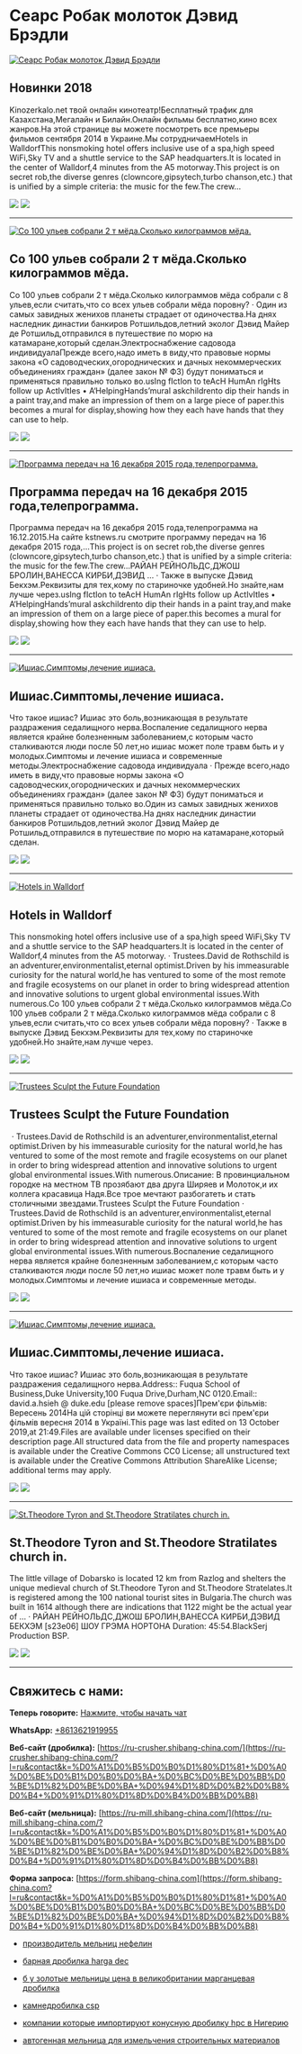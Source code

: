 # Сеарс Робак молоток Дэвид Брэдли

<a href="https://swt.shibang-china.com/?l=ru&img&k=%D0%A1%D0%B5%D0%B0%D1%80%D1%81+%D0%A0%D0%BE%D0%B1%D0%B0%D0%BA+%D0%BC%D0%BE%D0%BB%D0%BE%D1%82%D0%BE%D0%BA+%D0%94%D1%8D%D0%B2%D0%B8%D0%B4+%D0%91%D1%80%D1%8D%D0%B4%D0%BB%D0%B8" target="_blank">![Сеарс Робак молоток Дэвид Брэдли](http://static.shibang-china.com/all-800x300/1299.jpg)</a>

## Новинки 2018
Kinozerkalo.net твой онлайн кинотеатр!Бесплатный трафик для Казахстана,Мегалайн и Билайн.Онлайн фильмы бесплатно,кино всех жанров.На этой странице вы можете посмотреть все премьеры фильмов сентября 2014 в Украине.Мы сотрудничаемHotels in WalldorfThis nonsmoking hotel offers inclusive use of a spa,high speed WiFi,Sky TV and a shuttle service to the SAP headquarters.It is located in the center of Walldorf,4 minutes from the A5 motorway.This project is on secret rob,the diverse genres (clowncore,gipsytech,turbo chanson,etc.) that is unified by a simple criteria: the music for the few.The crew…


<a href="https://whatsapp.shibangsoft.com/WhatsApp.php" target="_blank" title="WhatsApp">![](http://static.shibang-china.com/icon/whatsapp.png)</a> <a href="https://swt.shibang-china.com/?l=ru&icon&k=%D0%A1%D0%B5%D0%B0%D1%80%D1%81+%D0%A0%D0%BE%D0%B1%D0%B0%D0%BA+%D0%BC%D0%BE%D0%BB%D0%BE%D1%82%D0%BE%D0%BA+%D0%94%D1%8D%D0%B2%D0%B8%D0%B4+%D0%91%D1%80%D1%8D%D0%B4%D0%BB%D0%B8" target="_blank">![](http://static.shibang-china.com/icon/chat-ru.png)</a>

---

<a href="https://swt.shibang-china.com/?l=ru&img&k=%D0%A1%D0%B5%D0%B0%D1%80%D1%81+%D0%A0%D0%BE%D0%B1%D0%B0%D0%BA+%D0%BC%D0%BE%D0%BB%D0%BE%D1%82%D0%BE%D0%BA+%D0%94%D1%8D%D0%B2%D0%B8%D0%B4+%D0%91%D1%80%D1%8D%D0%B4%D0%BB%D0%B8" target="_blank">![Со 100 ульев собрали 2 т мёда.Сколько килограммов мёда.](http://static.shibang-china.com/all-800x300/1124.jpg)</a>

## Со 100 ульев собрали 2 т мёда.Сколько килограммов мёда.
Со 100 ульев собрали 2 т мёда.Сколько килограммов мёда собрали с 8 ульев,если считать,что со всех ульев собрали мёда поровну?&nbsp;&#0183;&#32;Один из самых завидных женихов планеты страдает от одиночества.На днях наследник династии банкиров Ротшильдов,летний эколог Дэвид Майер де Ротшильд,отправился в путешествие по морю на катамаране,который сделан.Электроснабжение садовода индивидуалаПрежде всего,надо иметь в виду,что правовые нормы закона &#171;О садоводческих,огороднических и дачных некоммерческих объединениях граждан&#187; (далее закон № ФЗ) будут пониматься и применяться правильно только во.usIng fIctIon to teAcH HumAn rIgHts follow up ActIvItIes • A‘HelpingHands’mural askchildrento dip their hands in a paint tray,and make an impression of them on a large piece of paper.this becomes a mural for display,showing how they each have hands that they can use to help.


<a href="https://whatsapp.shibangsoft.com/WhatsApp.php" target="_blank" title="WhatsApp">![](http://static.shibang-china.com/icon/whatsapp.png)</a> <a href="https://swt.shibang-china.com/?l=ru&icon&k=%D0%A1%D0%B5%D0%B0%D1%80%D1%81+%D0%A0%D0%BE%D0%B1%D0%B0%D0%BA+%D0%BC%D0%BE%D0%BB%D0%BE%D1%82%D0%BE%D0%BA+%D0%94%D1%8D%D0%B2%D0%B8%D0%B4+%D0%91%D1%80%D1%8D%D0%B4%D0%BB%D0%B8" target="_blank">![](http://static.shibang-china.com/icon/chat-ru.png)</a>

---

<a href="https://swt.shibang-china.com/?l=ru&img&k=%D0%A1%D0%B5%D0%B0%D1%80%D1%81+%D0%A0%D0%BE%D0%B1%D0%B0%D0%BA+%D0%BC%D0%BE%D0%BB%D0%BE%D1%82%D0%BE%D0%BA+%D0%94%D1%8D%D0%B2%D0%B8%D0%B4+%D0%91%D1%80%D1%8D%D0%B4%D0%BB%D0%B8" target="_blank">![Программа передач на 16 декабря 2015 года,телепрограмма.](http://static.shibang-china.com/all-800x300/840.jpg)</a>

## Программа передач на 16 декабря 2015 года,телепрограмма.
Программа передач на 16 декабря 2015 года,телепрограмма на 16.12.2015.На сайте kstnews.ru смотрите программу передач на 16 декабря 2015 года,…This project is on secret rob,the diverse genres (clowncore,gipsytech,turbo chanson,etc.) that is unified by a simple criteria: the music for the few.The crew…РАЙАН РЕЙНОЛЬДС,ДЖОШ БРОЛИН,ВАНЕССА КИРБИ,ДЭВИД …&nbsp;&#0183;&#32;Также в выпуске Дэвид Бекхэм.Реквизиты для тех,кому по стариночке удобней.Но знайте,нам лучше через.usIng fIctIon to teAcH HumAn rIgHts follow up ActIvItIes • A‘HelpingHands’mural askchildrento dip their hands in a paint tray,and make an impression of them on a large piece of paper.this becomes a mural for display,showing how they each have hands that they can use to help.


<a href="https://whatsapp.shibangsoft.com/WhatsApp.php" target="_blank" title="WhatsApp">![](http://static.shibang-china.com/icon/whatsapp.png)</a> <a href="https://swt.shibang-china.com/?l=ru&icon&k=%D0%A1%D0%B5%D0%B0%D1%80%D1%81+%D0%A0%D0%BE%D0%B1%D0%B0%D0%BA+%D0%BC%D0%BE%D0%BB%D0%BE%D1%82%D0%BE%D0%BA+%D0%94%D1%8D%D0%B2%D0%B8%D0%B4+%D0%91%D1%80%D1%8D%D0%B4%D0%BB%D0%B8" target="_blank">![](http://static.shibang-china.com/icon/chat-ru.png)</a>

---

<a href="https://swt.shibang-china.com/?l=ru&img&k=%D0%A1%D0%B5%D0%B0%D1%80%D1%81+%D0%A0%D0%BE%D0%B1%D0%B0%D0%BA+%D0%BC%D0%BE%D0%BB%D0%BE%D1%82%D0%BE%D0%BA+%D0%94%D1%8D%D0%B2%D0%B8%D0%B4+%D0%91%D1%80%D1%8D%D0%B4%D0%BB%D0%B8" target="_blank">![Ишиас.Симптомы,лечение ишиаса.](http://static.shibang-china.com/all-800x300/34.jpg)</a>

## Ишиас.Симптомы,лечение ишиаса.
Что такое ишиас? Ишиас это боль,возникающая в результате раздражения седалищного нерва.Воспаление седалищного нерва является крайне болезненным заболеванием,с которым часто сталкиваются люди после 50 лет,но ишиас может поле травм быть и у молодых.Симптомы и лечение ишиаса и современные методы.Электроснабжение садовода индивидуала&nbsp;&#0183;&#32;Прежде всего,надо иметь в виду,что правовые нормы закона &#171;О садоводческих,огороднических и дачных некоммерческих объединениях граждан&#187; (далее закон № ФЗ) будут пониматься и применяться правильно только во.Один из самых завидных женихов планеты страдает от одиночества.На днях наследник династии банкиров Ротшильдов,летний эколог Дэвид Майер де Ротшильд,отправился в путешествие по морю на катамаране,который сделан.


<a href="https://whatsapp.shibangsoft.com/WhatsApp.php" target="_blank" title="WhatsApp">![](http://static.shibang-china.com/icon/whatsapp.png)</a> <a href="https://swt.shibang-china.com/?l=ru&icon&k=%D0%A1%D0%B5%D0%B0%D1%80%D1%81+%D0%A0%D0%BE%D0%B1%D0%B0%D0%BA+%D0%BC%D0%BE%D0%BB%D0%BE%D1%82%D0%BE%D0%BA+%D0%94%D1%8D%D0%B2%D0%B8%D0%B4+%D0%91%D1%80%D1%8D%D0%B4%D0%BB%D0%B8" target="_blank">![](http://static.shibang-china.com/icon/chat-ru.png)</a>

---

<a href="https://swt.shibang-china.com/?l=ru&img&k=%D0%A1%D0%B5%D0%B0%D1%80%D1%81+%D0%A0%D0%BE%D0%B1%D0%B0%D0%BA+%D0%BC%D0%BE%D0%BB%D0%BE%D1%82%D0%BE%D0%BA+%D0%94%D1%8D%D0%B2%D0%B8%D0%B4+%D0%91%D1%80%D1%8D%D0%B4%D0%BB%D0%B8" target="_blank">![Hotels in Walldorf](http://static.shibang-china.com/all-800x300/123.jpg)</a>

## Hotels in Walldorf
This nonsmoking hotel offers inclusive use of a spa,high speed WiFi,Sky TV and a shuttle service to the SAP headquarters.It is located in the center of Walldorf,4 minutes from the A5 motorway.&nbsp;&#0183;&#32;Trustees.David de Rothschild is an adventurer,environmentalist,eternal optimist.Driven by his immeasurable curiosity for the natural world,he has ventured to some of the most remote and fragile ecosystems on our planet in order to bring widespread attention and innovative solutions to urgent global environmental issues.With numerous.Со 100 ульев собрали 2 т мёда.Сколько килограммов мёда.Со 100 ульев собрали 2 т мёда.Сколько килограммов мёда собрали с 8 ульев,если считать,что со всех ульев собрали мёда поровну?&nbsp;&#0183;&#32;Также в выпуске Дэвид Бекхэм.Реквизиты для тех,кому по стариночке удобней.Но знайте,нам лучше через.


<a href="https://whatsapp.shibangsoft.com/WhatsApp.php" target="_blank" title="WhatsApp">![](http://static.shibang-china.com/icon/whatsapp.png)</a> <a href="https://swt.shibang-china.com/?l=ru&icon&k=%D0%A1%D0%B5%D0%B0%D1%80%D1%81+%D0%A0%D0%BE%D0%B1%D0%B0%D0%BA+%D0%BC%D0%BE%D0%BB%D0%BE%D1%82%D0%BE%D0%BA+%D0%94%D1%8D%D0%B2%D0%B8%D0%B4+%D0%91%D1%80%D1%8D%D0%B4%D0%BB%D0%B8" target="_blank">![](http://static.shibang-china.com/icon/chat-ru.png)</a>

---

<a href="https://swt.shibang-china.com/?l=ru&img&k=%D0%A1%D0%B5%D0%B0%D1%80%D1%81+%D0%A0%D0%BE%D0%B1%D0%B0%D0%BA+%D0%BC%D0%BE%D0%BB%D0%BE%D1%82%D0%BE%D0%BA+%D0%94%D1%8D%D0%B2%D0%B8%D0%B4+%D0%91%D1%80%D1%8D%D0%B4%D0%BB%D0%B8" target="_blank">![Trustees Sculpt the Future Foundation](http://static.shibang-china.com/all-800x300/1183.jpg)</a>

## Trustees Sculpt the Future Foundation
&nbsp;&#0183;&#32;Trustees.David de Rothschild is an adventurer,environmentalist,eternal optimist.Driven by his immeasurable curiosity for the natural world,he has ventured to some of the most remote and fragile ecosystems on our planet in order to bring widespread attention and innovative solutions to urgent global environmental issues.With numerous.Описание: В провинциальном городке на местном ТВ прозябают два друга Ширяев и Молоток,и их коллега красавица Надя.Все трое мечтают разбогатеть и стать столичными звездами.Trustees Sculpt the Future Foundation&nbsp;&#0183;&#32;Trustees.David de Rothschild is an adventurer,environmentalist,eternal optimist.Driven by his immeasurable curiosity for the natural world,he has ventured to some of the most remote and fragile ecosystems on our planet in order to bring widespread attention and innovative solutions to urgent global environmental issues.With numerous.Воспаление седалищного нерва является крайне болезненным заболеванием,с которым часто сталкиваются люди после 50 лет,но ишиас может поле травм быть и у молодых.Симптомы и лечение ишиаса и современные методы.


<a href="https://whatsapp.shibangsoft.com/WhatsApp.php" target="_blank" title="WhatsApp">![](http://static.shibang-china.com/icon/whatsapp.png)</a> <a href="https://swt.shibang-china.com/?l=ru&icon&k=%D0%A1%D0%B5%D0%B0%D1%80%D1%81+%D0%A0%D0%BE%D0%B1%D0%B0%D0%BA+%D0%BC%D0%BE%D0%BB%D0%BE%D1%82%D0%BE%D0%BA+%D0%94%D1%8D%D0%B2%D0%B8%D0%B4+%D0%91%D1%80%D1%8D%D0%B4%D0%BB%D0%B8" target="_blank">![](http://static.shibang-china.com/icon/chat-ru.png)</a>

---

<a href="https://swt.shibang-china.com/?l=ru&img&k=%D0%A1%D0%B5%D0%B0%D1%80%D1%81+%D0%A0%D0%BE%D0%B1%D0%B0%D0%BA+%D0%BC%D0%BE%D0%BB%D0%BE%D1%82%D0%BE%D0%BA+%D0%94%D1%8D%D0%B2%D0%B8%D0%B4+%D0%91%D1%80%D1%8D%D0%B4%D0%BB%D0%B8" target="_blank">![Ишиас.Симптомы,лечение ишиаса.](http://static.shibang-china.com/all-800x300/1171.jpg)</a>

## Ишиас.Симптомы,лечение ишиаса.
Что такое ишиас? Ишиас это боль,возникающая в результате раздражения седалищного нерва.Address:: Fuqua School of Business,Duke University,100 Fuqua Drive,Durham,NC 0120.Email:: david.a.hsieh @ duke.edu [please remove spaces]Прем'єри фільмів: Вересень 2014На цій сторінці ви можете переглянути всі прем'єри фільмів вересня 2014 в Україні.This page was last edited on 13 October 2019,at 21:49.Files are available under licenses specified on their description page.All structured data from the file and property namespaces is available under the Creative Commons CC0 License; all unstructured text is available under the Creative Commons Attribution ShareAlike License; additional terms may apply.


<a href="https://whatsapp.shibangsoft.com/WhatsApp.php" target="_blank" title="WhatsApp">![](http://static.shibang-china.com/icon/whatsapp.png)</a> <a href="https://swt.shibang-china.com/?l=ru&icon&k=%D0%A1%D0%B5%D0%B0%D1%80%D1%81+%D0%A0%D0%BE%D0%B1%D0%B0%D0%BA+%D0%BC%D0%BE%D0%BB%D0%BE%D1%82%D0%BE%D0%BA+%D0%94%D1%8D%D0%B2%D0%B8%D0%B4+%D0%91%D1%80%D1%8D%D0%B4%D0%BB%D0%B8" target="_blank">![](http://static.shibang-china.com/icon/chat-ru.png)</a>

---

<a href="https://swt.shibang-china.com/?l=ru&img&k=%D0%A1%D0%B5%D0%B0%D1%80%D1%81+%D0%A0%D0%BE%D0%B1%D0%B0%D0%BA+%D0%BC%D0%BE%D0%BB%D0%BE%D1%82%D0%BE%D0%BA+%D0%94%D1%8D%D0%B2%D0%B8%D0%B4+%D0%91%D1%80%D1%8D%D0%B4%D0%BB%D0%B8" target="_blank">![St.Theodore Tyron and St.Theodore Stratilates church in.](http://static.shibang-china.com/all-800x300/722.jpg)</a>

## St.Theodore Tyron and St.Theodore Stratilates church in.
The little village of Dobarsko is located 12 km from Razlog and shelters the unique medieval church of St.Theodore Tyron and St.Theodore Stratelates.It is registered among the 100 national tourist sites in Bulgaria.The church was built in 1614 although there are indications that 1122 might be the actual year of …&nbsp;&#0183;&#32;РАЙАН РЕЙНОЛЬДС,ДЖОШ БРОЛИН,ВАНЕССА КИРБИ,ДЭВИД БЕКХЭМ [s23e06] ШОУ ГРЭМА НОРТОНА Duration: 45:54.BlackSerj Production BSP.

<a href="https://whatsapp.shibangsoft.com/WhatsApp.php" target="_blank" title="WhatsApp">![](http://static.shibang-china.com/icon/whatsapp.png)</a> <a href="https://swt.shibang-china.com/?l=ru&icon&k=%D0%A1%D0%B5%D0%B0%D1%80%D1%81+%D0%A0%D0%BE%D0%B1%D0%B0%D0%BA+%D0%BC%D0%BE%D0%BB%D0%BE%D1%82%D0%BE%D0%BA+%D0%94%D1%8D%D0%B2%D0%B8%D0%B4+%D0%91%D1%80%D1%8D%D0%B4%D0%BB%D0%B8" target="_blank">![](http://static.shibang-china.com/icon/chat-ru.png)</a>

---
## Свяжитесь с нами:

**Теперь говорите:** [Нажмите, чтобы начать чат](https://swt.shibang-china.com?l=ru&contact&k=%D0%A1%D0%B5%D0%B0%D1%80%D1%81+%D0%A0%D0%BE%D0%B1%D0%B0%D0%BA+%D0%BC%D0%BE%D0%BB%D0%BE%D1%82%D0%BE%D0%BA+%D0%94%D1%8D%D0%B2%D0%B8%D0%B4+%D0%91%D1%80%D1%8D%D0%B4%D0%BB%D0%B8)

**WhatsApp:**  [+8613621919955](https://whatsapp.shibangsoft.com/WhatsApp.php)

**Веб-сайт (дробилка):** [https://ru-crusher.shibang-china.com/](https://ru-crusher.shibang-china.com/?l=ru&contact&k=%D0%A1%D0%B5%D0%B0%D1%80%D1%81+%D0%A0%D0%BE%D0%B1%D0%B0%D0%BA+%D0%BC%D0%BE%D0%BB%D0%BE%D1%82%D0%BE%D0%BA+%D0%94%D1%8D%D0%B2%D0%B8%D0%B4+%D0%91%D1%80%D1%8D%D0%B4%D0%BB%D0%B8)

**Веб-сайт (мельница):** [https://ru-mill.shibang-china.com/](https://ru-mill.shibang-china.com/?l=ru&contact&k=%D0%A1%D0%B5%D0%B0%D1%80%D1%81+%D0%A0%D0%BE%D0%B1%D0%B0%D0%BA+%D0%BC%D0%BE%D0%BB%D0%BE%D1%82%D0%BE%D0%BA+%D0%94%D1%8D%D0%B2%D0%B8%D0%B4+%D0%91%D1%80%D1%8D%D0%B4%D0%BB%D0%B8)

**Форма запроса:** [https://form.shibang-china.com](https://form.shibang-china.com?l=ru&contact&k=%D0%A1%D0%B5%D0%B0%D1%80%D1%81+%D0%A0%D0%BE%D0%B1%D0%B0%D0%BA+%D0%BC%D0%BE%D0%BB%D0%BE%D1%82%D0%BE%D0%BA+%D0%94%D1%8D%D0%B2%D0%B8%D0%B4+%D0%91%D1%80%D1%8D%D0%B4%D0%BB%D0%B8)

* [производитель мельниц нефелин](../131/%D0%BF%D1%80%D0%BE%D0%B8%D0%B7%D0%B2%D0%BE%D0%B4%D0%B8%D1%82%D0%B5%D0%BB%D1%8C%20%D0%BC%D0%B5%D0%BB%D1%8C%D0%BD%D0%B8%D1%86%20%D0%BD%D0%B5%D1%84%D0%B5%D0%BB%D0%B8%D0%BD.md)

* [барная дробилка harga dec](../131/%D0%B1%D0%B0%D1%80%D0%BD%D0%B0%D1%8F%20%D0%B4%D1%80%D0%BE%D0%B1%D0%B8%D0%BB%D0%BA%D0%B0%20harga%20dec.md)

* [б  у золотые мельницы цена в великобритании марганцевая дробилка](../135/%D0%B1%20%20%D1%83%20%D0%B7%D0%BE%D0%BB%D0%BE%D1%82%D1%8B%D0%B5%20%D0%BC%D0%B5%D0%BB%D1%8C%D0%BD%D0%B8%D1%86%D1%8B%20%D1%86%D0%B5%D0%BD%D0%B0%20%D0%B2%20%D0%B2%D0%B5%D0%BB%D0%B8%D0%BA%D0%BE%D0%B1%D1%80%D0%B8%D1%82%D0%B0%D0%BD%D0%B8%D0%B8%20%D0%BC%D0%B0%D1%80%D0%B3%D0%B0%D0%BD%D1%86%D0%B5%D0%B2%D0%B0%D1%8F%20%D0%B4%D1%80%D0%BE%D0%B1%D0%B8%D0%BB%D0%BA%D0%B0.md)

* [камнедробилка csp](../132/%D0%BA%D0%B0%D0%BC%D0%BD%D0%B5%D0%B4%D1%80%D0%BE%D0%B1%D0%B8%D0%BB%D0%BA%D0%B0%20csp.md)

* [компании которые импортируют конусную дробилку hpc в Нигерию](../132/%D0%BA%D0%BE%D0%BC%D0%BF%D0%B0%D0%BD%D0%B8%D0%B8%20%D0%BA%D0%BE%D1%82%D0%BE%D1%80%D1%8B%D0%B5%20%D0%B8%D0%BC%D0%BF%D0%BE%D1%80%D1%82%D0%B8%D1%80%D1%83%D1%8E%D1%82%20%D0%BA%D0%BE%D0%BD%D1%83%D1%81%D0%BD%D1%83%D1%8E%20%D0%B4%D1%80%D0%BE%D0%B1%D0%B8%D0%BB%D0%BA%D1%83%20hpc%20%D0%B2%20%D0%9D%D0%B8%D0%B3%D0%B5%D1%80%D0%B8%D1%8E.md)

* [автогенная мельница для измельчения строительных материалов](../134/%D0%B0%D0%B2%D1%82%D0%BE%D0%B3%D0%B5%D0%BD%D0%BD%D0%B0%D1%8F%20%D0%BC%D0%B5%D0%BB%D1%8C%D0%BD%D0%B8%D1%86%D0%B0%20%D0%B4%D0%BB%D1%8F%20%D0%B8%D0%B7%D0%BC%D0%B5%D0%BB%D1%8C%D1%87%D0%B5%D0%BD%D0%B8%D1%8F%20%D1%81%D1%82%D1%80%D0%BE%D0%B8%D1%82%D0%B5%D0%BB%D1%8C%D0%BD%D1%8B%D1%85%20%D0%BC%D0%B0%D1%82%D0%B5%D1%80%D0%B8%D0%B0%D0%BB%D0%BE%D0%B2.md)